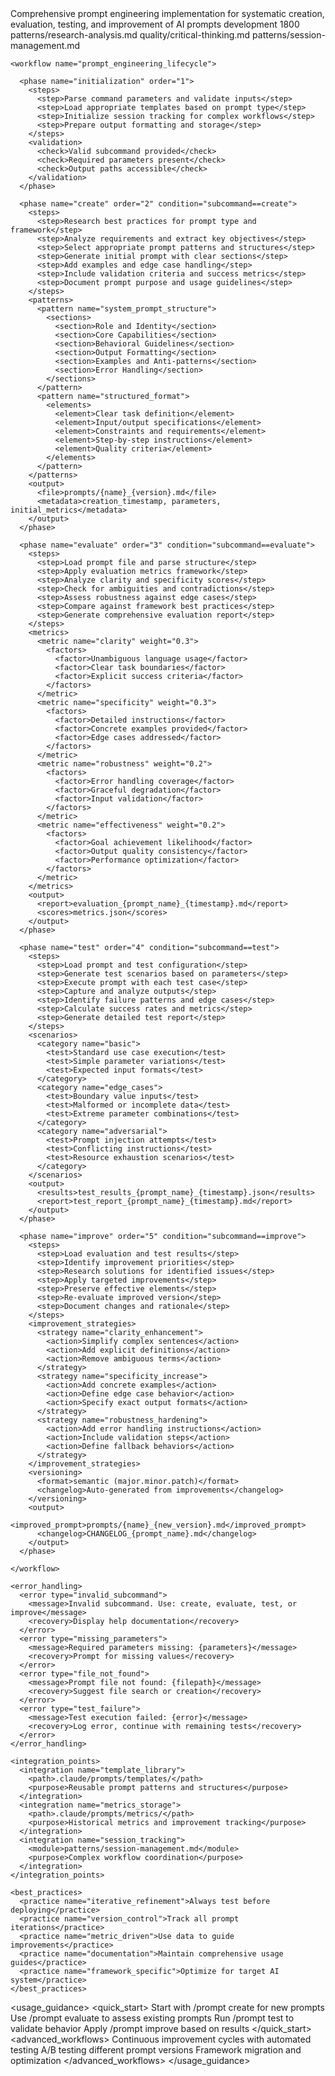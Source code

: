 <module name="prompt-engineering" version="1.0.0">
  
  <metadata>
    <description>Comprehensive prompt engineering implementation for systematic creation, evaluation, testing, and improvement of AI prompts</description>
    <category>development</category>
    <tokens>1800</tokens>
    <dependencies>
      <module>patterns/research-analysis.md</module>
      <module>quality/critical-thinking.md</module>
      <module>patterns/session-management.md</module>
    </dependencies>
  </metadata>
  
  <implementation>
    
    <workflow name="prompt_engineering_lifecycle">
      
      <phase name="initialization" order="1">
        <steps>
          <step>Parse command parameters and validate inputs</step>
          <step>Load appropriate templates based on prompt type</step>
          <step>Initialize session tracking for complex workflows</step>
          <step>Prepare output formatting and storage</step>
        </steps>
        <validation>
          <check>Valid subcommand provided</check>
          <check>Required parameters present</check>
          <check>Output paths accessible</check>
        </validation>
      </phase>
      
      <phase name="create" order="2" condition="subcommand==create">
        <steps>
          <step>Research best practices for prompt type and framework</step>
          <step>Analyze requirements and extract key objectives</step>
          <step>Select appropriate prompt patterns and structures</step>
          <step>Generate initial prompt with clear sections</step>
          <step>Add examples and edge case handling</step>
          <step>Include validation criteria and success metrics</step>
          <step>Document prompt purpose and usage guidelines</step>
        </steps>
        <patterns>
          <pattern name="system_prompt_structure">
            <sections>
              <section>Role and Identity</section>
              <section>Core Capabilities</section>
              <section>Behavioral Guidelines</section>
              <section>Output Formatting</section>
              <section>Examples and Anti-patterns</section>
              <section>Error Handling</section>
            </sections>
          </pattern>
          <pattern name="structured_format">
            <elements>
              <element>Clear task definition</element>
              <element>Input/output specifications</element>
              <element>Constraints and requirements</element>
              <element>Step-by-step instructions</element>
              <element>Quality criteria</element>
            </elements>
          </pattern>
        </patterns>
        <output>
          <file>prompts/{name}_{version}.md</file>
          <metadata>creation_timestamp, parameters, initial_metrics</metadata>
        </output>
      </phase>
      
      <phase name="evaluate" order="3" condition="subcommand==evaluate">
        <steps>
          <step>Load prompt file and parse structure</step>
          <step>Apply evaluation metrics framework</step>
          <step>Analyze clarity and specificity scores</step>
          <step>Check for ambiguities and contradictions</step>
          <step>Assess robustness against edge cases</step>
          <step>Compare against framework best practices</step>
          <step>Generate comprehensive evaluation report</step>
        </steps>
        <metrics>
          <metric name="clarity" weight="0.3">
            <factors>
              <factor>Unambiguous language usage</factor>
              <factor>Clear task boundaries</factor>
              <factor>Explicit success criteria</factor>
            </factors>
          </metric>
          <metric name="specificity" weight="0.3">
            <factors>
              <factor>Detailed instructions</factor>
              <factor>Concrete examples provided</factor>
              <factor>Edge cases addressed</factor>
            </factors>
          </metric>
          <metric name="robustness" weight="0.2">
            <factors>
              <factor>Error handling coverage</factor>
              <factor>Graceful degradation</factor>
              <factor>Input validation</factor>
            </factors>
          </metric>
          <metric name="effectiveness" weight="0.2">
            <factors>
              <factor>Goal achievement likelihood</factor>
              <factor>Output quality consistency</factor>
              <factor>Performance optimization</factor>
            </factors>
          </metric>
        </metrics>
        <output>
          <report>evaluation_{prompt_name}_{timestamp}.md</report>
          <scores>metrics.json</scores>
        </output>
      </phase>
      
      <phase name="test" order="4" condition="subcommand==test">
        <steps>
          <step>Load prompt and test configuration</step>
          <step>Generate test scenarios based on parameters</step>
          <step>Execute prompt with each test case</step>
          <step>Capture and analyze outputs</step>
          <step>Identify failure patterns and edge cases</step>
          <step>Calculate success rates and metrics</step>
          <step>Generate detailed test report</step>
        </steps>
        <scenarios>
          <category name="basic">
            <test>Standard use case execution</test>
            <test>Simple parameter variations</test>
            <test>Expected input formats</test>
          </category>
          <category name="edge_cases">
            <test>Boundary value inputs</test>
            <test>Malformed or incomplete data</test>
            <test>Extreme parameter combinations</test>
          </category>
          <category name="adversarial">
            <test>Prompt injection attempts</test>
            <test>Conflicting instructions</test>
            <test>Resource exhaustion scenarios</test>
          </category>
        </scenarios>
        <output>
          <results>test_results_{prompt_name}_{timestamp}.json</results>
          <report>test_report_{prompt_name}_{timestamp}.md</report>
        </output>
      </phase>
      
      <phase name="improve" order="5" condition="subcommand==improve">
        <steps>
          <step>Load evaluation and test results</step>
          <step>Identify improvement priorities</step>
          <step>Research solutions for identified issues</step>
          <step>Apply targeted improvements</step>
          <step>Preserve effective elements</step>
          <step>Re-evaluate improved version</step>
          <step>Document changes and rationale</step>
        </steps>
        <improvement_strategies>
          <strategy name="clarity_enhancement">
            <action>Simplify complex sentences</action>
            <action>Add explicit definitions</action>
            <action>Remove ambiguous terms</action>
          </strategy>
          <strategy name="specificity_increase">
            <action>Add concrete examples</action>
            <action>Define edge case behavior</action>
            <action>Specify exact output formats</action>
          </strategy>
          <strategy name="robustness_hardening">
            <action>Add error handling instructions</action>
            <action>Include validation steps</action>
            <action>Define fallback behaviors</action>
          </strategy>
        </improvement_strategies>
        <versioning>
          <format>semantic (major.minor.patch)</format>
          <changelog>Auto-generated from improvements</changelog>
        </versioning>
        <output>
          <improved_prompt>prompts/{name}_{new_version}.md</improved_prompt>
          <changelog>CHANGELOG_{prompt_name}.md</changelog>
        </output>
      </phase>
      
    </workflow>
    
    <error_handling>
      <error type="invalid_subcommand">
        <message>Invalid subcommand. Use: create, evaluate, test, or improve</message>
        <recovery>Display help documentation</recovery>
      </error>
      <error type="missing_parameters">
        <message>Required parameters missing: {parameters}</message>
        <recovery>Prompt for missing values</recovery>
      </error>
      <error type="file_not_found">
        <message>Prompt file not found: {filepath}</message>
        <recovery>Suggest file search or creation</recovery>
      </error>
      <error type="test_failure">
        <message>Test execution failed: {error}</message>
        <recovery>Log error, continue with remaining tests</recovery>
      </error>
    </error_handling>
    
    <integration_points>
      <integration name="template_library">
        <path>.claude/prompts/templates/</path>
        <purpose>Reusable prompt patterns and structures</purpose>
      </integration>
      <integration name="metrics_storage">
        <path>.claude/prompts/metrics/</path>
        <purpose>Historical metrics and improvement tracking</purpose>
      </integration>
      <integration name="session_tracking">
        <module>patterns/session-management.md</module>
        <purpose>Complex workflow coordination</purpose>
      </integration>
    </integration_points>
    
    <best_practices>
      <practice name="iterative_refinement">Always test before deploying</practice>
      <practice name="version_control">Track all prompt iterations</practice>
      <practice name="metric_driven">Use data to guide improvements</practice>
      <practice name="documentation">Maintain comprehensive usage guides</practice>
      <practice name="framework_specific">Optimize for target AI system</practice>
    </best_practices>
    
  </implementation>
  
  <usage_guidance>
    <quick_start>
      <step>Start with /prompt create for new prompts</step>
      <step>Use /prompt evaluate to assess existing prompts</step>
      <step>Run /prompt test to validate behavior</step>
      <step>Apply /prompt improve based on results</step>
    </quick_start>
    <advanced_workflows>
      <workflow>Continuous improvement cycles with automated testing</workflow>
      <workflow>A/B testing different prompt versions</workflow>
      <workflow>Framework migration and optimization</workflow>
    </advanced_workflows>
  </usage_guidance>
  
</module>